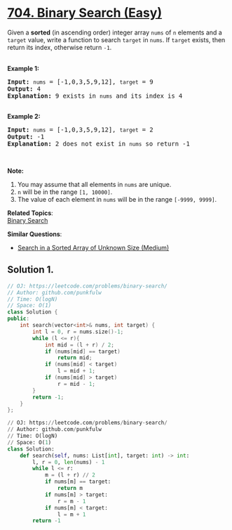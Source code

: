 # [704. Binary Search (Easy)](https://leetcode.com/problems/binary-search/)

<p>Given a <strong>sorted</strong> (in ascending order) integer array <code>nums</code> of <code>n</code> elements and a <code>target</code> value, write a function to search <code>target</code> in <code>nums</code>. If <code>target</code> exists, then return its index, otherwise return <code>-1</code>.</p>

<p><br>
<strong>Example 1:</strong></p>

<pre><strong>Input:</strong> <code>nums</code> = [-1,0,3,5,9,12], <code>target</code> = 9
<strong>Output:</strong> 4
<strong>Explanation:</strong> 9 exists in <code>nums</code> and its index is 4

</pre>

<p><strong>Example 2:</strong></p>

<pre><strong>Input:</strong> <code>nums</code> = [-1,0,3,5,9,12], <code>target</code> = 2
<strong>Output:</strong> -1
<strong>Explanation:</strong> 2 does not exist in <code>nums</code> so return -1
</pre>

<p>&nbsp;</p>

<p><strong>Note:</strong></p>

<ol>
	<li>You may assume that all elements in <code>nums</code> are unique.</li>
	<li><code>n</code> will be in the range <code>[1, 10000]</code>.</li>
	<li>The value of each element in <code>nums</code> will be in the range <code>[-9999, 9999]</code>.</li>
</ol>


**Related Topics**:  
[Binary Search](https://leetcode.com/tag/binary-search/)

**Similar Questions**:
* [Search in a Sorted Array of Unknown Size (Medium)](https://leetcode.com/problems/search-in-a-sorted-array-of-unknown-size/)

## Solution 1.

```cpp
// OJ: https://leetcode.com/problems/binary-search/
// Author: github.com/punkfulw
// Time: O(logN)
// Space: O(1)
class Solution {
public:
    int search(vector<int>& nums, int target) {
        int l = 0, r = nums.size()-1;
        while (l <= r){
            int mid = (l + r) / 2;
            if (nums[mid] == target)
                return mid;
            if (nums[mid] < target)
                l = mid + 1;
            if (nums[mid] > target)
                r = mid - 1;
        }
        return -1;
    }
};
```

```python
// OJ: https://leetcode.com/problems/binary-search/
// Author: github.com/punkfulw
// Time: O(logN)
// Space: O(1)
class Solution:
    def search(self, nums: List[int], target: int) -> int:
        l, r = 0, len(nums) - 1
        while l <= r:
            m = (l + r) // 2
            if nums[m] == target:
                return m
            if nums[m] > target:
                r = m - 1
            if nums[m] < target:
                l = m + 1
        return -1
```
